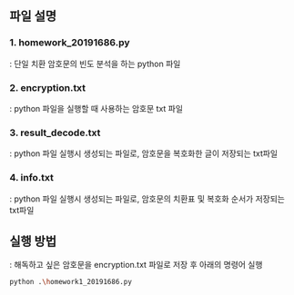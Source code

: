 ## 파일 설명
### 1. homework_20191686.py   
   : 단일 치환 암호문의 빈도 분석을 하는 python 파일

### 2. encryption.txt    
   : python 파일을 실행할 때 사용하는 암호문 txt 파일

### 3. result_decode.txt 
  : python 파일 실행시 생성되는 파일로, 암호문을 복호화한 글이 저장되는 txt파일

### 4. info.txt   
   : python 파일 실행시 생성되는 파일로, 암호문의 치환표 및 복호화 순서가 저장되는 txt파일


## 실행 방법
 : 해독하고 싶은 암호문을 encryption.txt 파일로 저장 후 아래의 명령어 실행
   ```bash
   python .\homework1_20191686.py
   ```
   